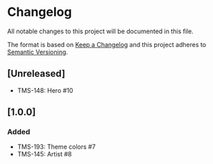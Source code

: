 # Changelog

All notable changes to this project will be documented in this file.

The format is based on [Keep a Changelog](http://keepachangelog.com/en/1.0.0/)
and this project adheres to [Semantic Versioning](http://semver.org/spec/v2.0.0.html).

## [Unreleased]

- TMS-148: Hero #10

## [1.0.0]

### Added

- TMS-193: Theme colors #7
- TMS-145: Artist #8
